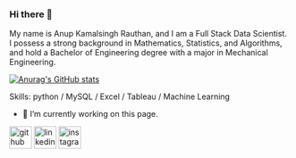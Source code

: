 ### Hi there 👋

My name is Anup Kamalsingh Rauthan, and I am a Full Stack Data Scientist. I possess a strong background in Mathematics, Statistics, and Algorithms, and hold a Bachelor of Engineering degree with a major in Mechanical Engineering.

[![Anurag's GitHub stats](https://github-readme-stats.vercel.app/api?username=rauthananup)](https://github.com/anuraghazra/github-readme-stats)

Skills: python / MySQL / Excel / Tableau / Machine Learning

- 🔭 I’m currently working on this page. 


[<img src='https://cdn.jsdelivr.net/npm/simple-icons@3.0.1/icons/github.svg' alt='github' height='40'>](https://github.com/rauthananup)  [<img src='https://cdn.jsdelivr.net/npm/simple-icons@3.0.1/icons/linkedin.svg' alt='linkedin' height='40'>](https://www.linkedin.com/in/https://www.linkedin.com/in/anup-rauthan-92a44a1bb?lipi=urn%3Ali%3Apage%3Ad_flagship3_profile_view_base_contact_details%3BeAgVnyaiSsKRCZiA7lDklQ%3D%3D/)  [<img src='https://cdn.jsdelivr.net/npm/simple-icons@3.0.1/icons/instagram.svg' alt='instagram' height='40'>](https://www.instagram.com/rauthan_anup/)  
